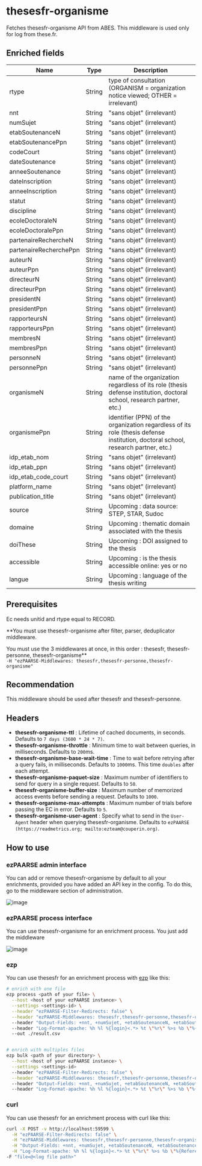 # thesesfr-organisme

Fetches thesesfr-organisme API from ABES.
This middleware is used only for log from these.fr.

## Enriched fields

| Name | Type   | Description |
| --- |--------| --- |
| rtype | String | type of consultation (ORGANISM = organization notice viewed; OTHER = irrelevant) |
| nnt | String | "sans objet" (irrelevant) |
| numSujet | String | "sans objet" (irrelevant) |
| etabSoutenanceN | String | "sans objet" (irrelevant) |
| etabSoutenancePpn | String | "sans objet" (irrelevant) |
| codeCourt | String | "sans objet" (irrelevant) |
| dateSoutenance | String | "sans objet" (irrelevant) |
| anneeSoutenance | String | "sans objet" (irrelevant) |
| dateInscription | String | "sans objet" (irrelevant) |
| anneeInscription | String | "sans objet" (irrelevant) |
| statut | String | "sans objet" (irrelevant) |
| discipline | String | "sans objet" (irrelevant) |
| ecoleDoctoraleN | String | "sans objet" (irrelevant) |
| ecoleDoctoralePpn | String | "sans objet" (irrelevant) |
| partenaireRechercheN | String | "sans objet" (irrelevant) |
| partenaireRecherchePpn | String | "sans objet" (irrelevant) |
| auteurN | String | "sans objet" (irrelevant) |
| auteurPpn | String | "sans objet" (irrelevant) |
| directeurN | String | "sans objet" (irrelevant) |
| directeurPpn | String | "sans objet" (irrelevant) |
| presidentN | String | "sans objet" (irrelevant) |
| presidentPpn | String | "sans objet" (irrelevant) |
| rapporteursN | String | "sans objet" (irrelevant) |
| rapporteursPpn | String | "sans objet" (irrelevant) |
| membresN | String | "sans objet" (irrelevant) |
| membresPpn | String | "sans objet" (irrelevant) |
| personneN | String | "sans objet" (irrelevant) |
| personnePpn | String | "sans objet" (irrelevant) |
| organismeN | String | name of the organization regardless of its role (thesis defense institution, doctoral school, research partner, etc.) |
| organismePpn | String | identifier (PPN) of the organization regardless of its role (thesis defense institution, doctoral school, research partner, etc.) |
| idp_etab_nom | String | "sans objet" (irrelevant) |
| idp_etab_ppn | String | "sans objet" (irrelevant) |
| idp_etab_code_court | String | "sans objet" (irrelevant) |
| platform_name | String | "sans objet" (irrelevant) |
| publication_title | String | "sans objet" (irrelevant) |
| source | String | Upcoming : data source: STEP, STAR, Sudoc |
| domaine | String | Upcoming : thematic domain associated with the thesis |
| doiThese | String | Upcoming : DOI assigned to the thesis |
| accessible | String | Upcoming : is the thesis accessible online: yes or no |
| langue | String | Upcoming : language of the thesis writing | 


## Prerequisites

Ec needs unitid and rtype equal to RECORD.

**You must use thesesfr-organisme after filter, parser, deduplicator middleware.  

You must use the 3 middlewares at once, in this order : thesesfr, thesesfr-personne, thesesfr-organisme**  
``` -H "ezPAARSE-Middlewares: thesesfr,thesesfr-personne,thesesfr-organisme" ```

## Recommendation

This middleware should be used after thesesfr and thesesfr-personne.

## Headers

+ **thesesfr-organisme-ttl** : Lifetime of cached documents, in seconds. Defaults to ``7 days (3600 * 24 * 7)``.
+ **thesesfr-organisme-throttle** : Minimum time to wait between queries, in milliseconds. Defaults to ``200``ms.
+ **thesesfr-organisme-base-wait-time** : Time to wait before retrying after a query fails, in milliseconds. Defaults to ``1000``ms. This time ``doubles`` after each attempt.
+ **thesesfr-organisme-paquet-size** : Maximum number of identifiers to send for query in a single request. Defaults to ``50``.
+ **thesesfr-organisme-buffer-size** : Maximum number of memorized access events before sending a request. Defaults to ``1000``.
+ **thesesfr-organisme-max-attempts** : Maximum number of trials before passing the EC in error. Defaults to ``5``.
+ **thesesfr-organisme-user-agent** : Specify what to send in the `User-Agent` header when querying thesesfr-organisme. Defaults to `ezPAARSE (https://readmetrics.org; mailto:ezteam@couperin.org)`.

## How to use

### ezPAARSE admin interface

You can add or remove thesesfr-organisme by default to all your enrichments, provided you have added an API key in the config. To do this, go to the middleware section of administration.

![image](./docs/admin-interface.png)

### ezPAARSE process interface

You can use thesesfr-organisme for an enrichment process. You just add the middleware

![image](./docs/process-interface.png)

### ezp

You can use thesesfr for an enrichment process with [ezp](https://github.com/ezpaarse-project/node-ezpaarse) like this:

```bash
# enrich with one file
ezp process <path of your file> \
  --host <host of your ezPAARSE instance> \
  --settings <settings-id> \
  --header "ezPAARSE-Filter-Redirects: false" \
  --header "ezPAARSE-Middlewares: thesesfr,thesesfr-personne,thesesfr-organisme"
  --header "Output-Fields: +nnt, +numSujet, +etabSoutenanceN, +etabSoutenancePpn, +codeCourt, +dateSoutenance, +anneeSoutenance, +dateInscription, +anneeInscription, +statut, +discipline, +ecoleDoctoraleN, +ecoleDoctoralePpn, +partenaireRechercheN, +partenaireRecherchePpn, +auteurN, +auteurPpn, +directeurN, +directeurPpn, +presidentN, +presidentPpn, +rapporteursN, +rapporteursPpn, +membresN, +membresPpn, +personneN, +personnePpn, +organismeN, +organismePpn, +platform_name, +publication_title, +libelle_idp"
  --header "Log-Format-apache: %h %l %{login}<.*> %t \"%r\" %>s %b \"%{Referer}<.*>\" \"%{User-Agent}<.*>\" \"%{Shib-Identity-Provider}<.*>\" \"%{eppn}<.*>\" \"%{primary-affiliation}<.*>\" \"%{supannEtablissement}<.*>\""
  --out ./result.csv


# enrich with multiples files
ezp bulk <path of your directory> \
  --host <host of your ezPAARSE instance> \
  --settings <settings-id> 
  --header "ezPAARSE-Filter-Redirects: false" \
  --header "ezPAARSE-Middlewares: thesesfr,thesesfr-personne,thesesfr-organisme" 
  --header "Output-Fields: +nnt, +numSujet, +etabSoutenanceN, +etabSoutenancePpn, +codeCourt, +dateSoutenance, +anneeSoutenance, +dateInscription, +anneeInscription, +statut, +discipline, +ecoleDoctoraleN, +ecoleDoctoralePpn, +partenaireRechercheN, +partenaireRecherchePpn, +auteurN, +auteurPpn, +directeurN, +directeurPpn, +presidentN, +presidentPpn, +rapporteursN, +rapporteursPpn, +membresN, +membresPpn, +personneN, +personnePpn, +organismeN, +organismePpn, +platform_name, +publication_title, +libelle_idp"
  --header "Log-Format-apache: %h %l %{login}<.*> %t \"%r\" %>s %b \"%{Referer}<.*>\" \"%{User-Agent}<.*>\" \"%{Shib-Identity-Provider}<.*>\" \"%{eppn}<.*>\" \"%{primary-affiliation}<.*>\" \"%{supannEtablissement}<.*>\""
```

### curl

You can use thesesfr for an enrichment process with curl like this:

```bash
curl -X POST -v http://localhost:59599 \
  -H "ezPAARSE-Filter-Redirects: false" \
  -H "ezPAARSE-Middlewares: thesesfr,thesesfr-personne,thesesfr-organisme,idp-metadata" \
  -H "Output-Fields: +nnt, +numSujet, +etabSoutenanceN, +etabSoutenancePpn, +codeCourt, +dateSoutenance, +anneeSoutenance, +dateInscription, +anneeInscription, +statut, +discipline, +ecoleDoctoraleN, +ecoleDoctoralePpn, +partenaireRechercheN, +partenaireRecherchePpn, +auteurN, +auteurPpn, +directeurN, +directeurPpn, +presidentN, +presidentPpn, +rapporteursN, +rapporteursPpn, +membresN, +membresPpn, +personneN, +personnePpn, +organismeN, +organismePpn, +platform_name, +publication_title, +libelle_idp" \
  -H "Log-Format-apache: %h %l %{login}<.*> %t \"%r\" %>s %b \"%{Referer}<.*>\" \"%{User-Agent}<.*>\" \"%{Shib-Identity-Provider}<.*>\" \"%{eppn}<.*>\" \"%{primary-affiliation}<.*>\" \"%{supannEtablissement}<.*>\""
-F "file=@<log file path>"

```
